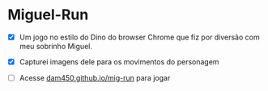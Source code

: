 # Miguel-Run

- [x] Um jogo no estilo do Dino do browser Chrome que fiz por diversão com meu sobrinho Miguel.

- [x] Capturei imagens dele para os movimentos do personagem

- [ ] Acesse [dam450.github.io/mig-run](https://dam450.github.io/mig-run/) para jogar
